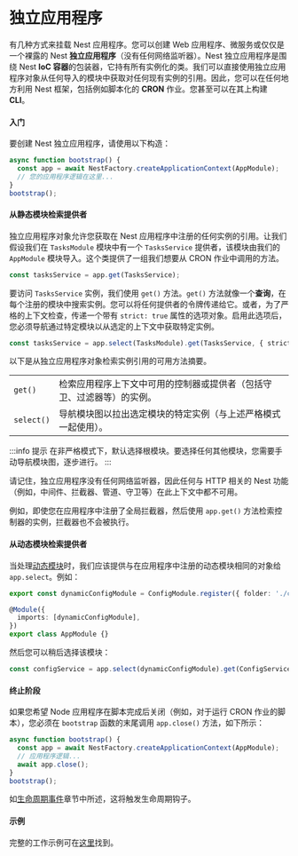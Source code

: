 # 独立应用程序

有几种方式来挂载 Nest 应用程序。您可以创建 Web 应用程序、微服务或仅仅是一个裸露的 Nest **独立应用程序**（没有任何网络监听器）。Nest 独立应用程序是围绕 Nest **IoC 容器**的包装器，它持有所有实例化的类。我们可以直接使用独立应用程序对象从任何导入的模块中获取对任何现有实例的引用。因此，您可以在任何地方利用 Nest 框架，包括例如脚本化的 **CRON** 作业。您甚至可以在其上构建 **CLI**。

#### 入门

要创建 Nest 独立应用程序，请使用以下构造：

```typescript
async function bootstrap() {
  const app = await NestFactory.createApplicationContext(AppModule);
  // 您的应用程序逻辑在这里...
}
bootstrap();
```

#### 从静态模块检索提供者

独立应用程序对象允许您获取在 Nest 应用程序中注册的任何实例的引用。让我们假设我们在 `TasksModule` 模块中有一个 `TasksService` 提供者，该模块由我们的 `AppModule` 模块导入。这个类提供了一组我们想要从 CRON 作业中调用的方法。

```typescript
const tasksService = app.get(TasksService);
```

要访问 `TasksService` 实例，我们使用 `get()` 方法。`get()` 方法就像一个**查询**，在每个注册的模块中搜索实例。您可以将任何提供者的令牌传递给它。或者，为了严格的上下文检查，传递一个带有 `strict: true` 属性的选项对象。启用此选项后，您必须导航通过特定模块以从选定的上下文中获取特定实例。

```typescript
const tasksService = app.select(TasksModule).get(TasksService, { strict: true });
```

以下是从独立应用程序对象检索实例引用的可用方法摘要。

<table>
  <tr>
    <td>
      <code>get()</code>
    </td>
    <td>
      检索应用程序上下文中可用的控制器或提供者（包括守卫、过滤器等）的实例。
    </td>
  </tr>
  <tr>
    <td>
      <code>select()</code>
    </td>
    <td>
      导航模块图以拉出选定模块的特定实例（与上述严格模式一起使用）。
    </td>
  </tr>
</table>

:::info 提示
在非严格模式下，默认选择根模块。要选择任何其他模块，您需要手动导航模块图，逐步进行。
:::

请记住，独立应用程序没有任何网络监听器，因此任何与 HTTP 相关的 Nest 功能（例如，中间件、拦截器、管道、守卫等）在此上下文中都不可用。

例如，即使您在应用程序中注册了全局拦截器，然后使用 `app.get()` 方法检索控制器的实例，拦截器也不会被执行。

#### 从动态模块检索提供者

当处理[动态模块](/fundamentals/dynamic-modules)时，我们应该提供与在应用程序中注册的动态模块相同的对象给 `app.select`。例如：

```typescript
export const dynamicConfigModule = ConfigModule.register({ folder: './config' });

@Module({
  imports: [dynamicConfigModule],
})
export class AppModule {}
```

然后您可以稍后选择该模块：

```typescript
const configService = app.select(dynamicConfigModule).get(ConfigService, { strict: true });
```

#### 终止阶段

如果您希望 Node 应用程序在脚本完成后关闭（例如，对于运行 CRON 作业的脚本），您必须在 `bootstrap` 函数的末尾调用 `app.close()` 方法，如下所示：

```typescript
async function bootstrap() {
  const app = await NestFactory.createApplicationContext(AppModule);
  // 应用程序逻辑...
  await app.close();
}
bootstrap();
```

如[生命周期事件](/fundamentals/lifecycle-events)章节中所述，这将触发生命周期钩子。

#### 示例

完整的工作示例可在[这里](https://github.com/nestjs/nest/tree/master/sample/18-context)找到。
